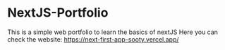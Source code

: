 # NextJS-Portfolio
This is a simple web portfolio to learn the basics of nextJS
Here you can check the website: https://next-first-app-sooty.vercel.app/
